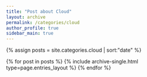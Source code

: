 ```yaml
---
title: "Post about Cloud"
layout: archive
permalink: /categories/cloud
author_profile: true
sidebar_main: true
---
```


{% assign posts = site.categories.cloud | sort:"date" %}

{% for post in posts %}
  {% include archive-single.html type=page.entries_layout %}
{% endfor %}
